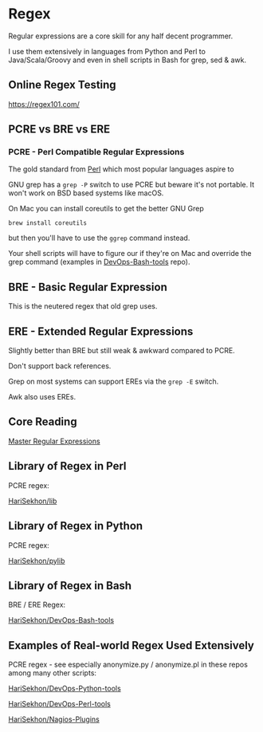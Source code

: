 # Regex

Regular expressions are a core skill for any half decent programmer.

I use them extensively in languages from Python and Perl to Java/Scala/Groovy and even in shell scripts in Bash
for grep, sed & awk.

## Online Regex Testing

https://regex101.com/

## PCRE vs BRE vs ERE

### PCRE - Perl Compatible Regular Expressions

The gold standard from [Perl](perl.md) which most popular languages aspire to

GNU grep has a `grep -P` switch to use PCRE but beware it's not portable. It won't work on BSD based systems like macOS.

On Mac you can install coreutils to get the better GNU Grep

```shell
brew install coreutils
```
but then you'll have to use the `ggrep` command instead.

Your shell scripts will have to figure our if they're on Mac and override the grep command (examples in
[DevOps-Bash-tools](https://github.com/HariSekhon/DevOps-Bash-tools) repo).

## BRE - Basic Regular Expression

This is the neutered regex that old grep uses.

## ERE - Extended Regular Expressions

Slightly better than BRE but still weak & awkward compared to PCRE.

Don't support back references.

Grep on most systems can support EREs via the `grep -E` switch.

Awk also uses EREs.

## Core Reading

[Master Regular Expressions](https://www.amazon.com/Mastering-Regular-Expressions-Jeffrey-Friedl/dp/0596528124/)

## Library of Regex in Perl

PCRE regex:

[HariSekhon/lib](https://github.com/HariSekhon/lib)

## Library of Regex in Python

PCRE regex:

[HariSekhon/pylib](https://github.com/HariSekhon/pylib)

## Library of Regex in Bash

BRE / ERE Regex:

[HariSekhon/DevOps-Bash-tools](https://github.com/HariSekhon/DevOps-Bash-tools)

## Examples of Real-world Regex Used Extensively

PCRE regex - see especially anonymize.py / anonymize.pl in these repos among many other scripts:

[HariSekhon/DevOps-Python-tools](https://github.com/HariSekhon/DevOps-Python-tools)

[HariSekhon/DevOps-Perl-tools](https://github.com/HariSekhon/DevOps-Perl-tools)

[HariSekhon/Nagios-Plugins](https://github.com/HariSekhon/Nagios-Plugins)
